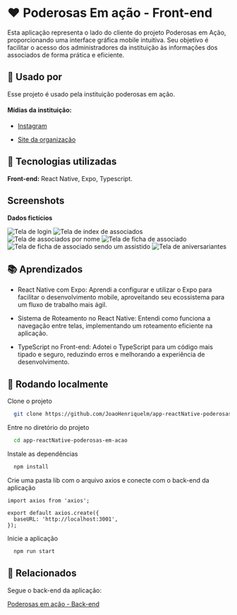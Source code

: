 
# ❤️ Poderosas Em ação - Front-end

Esta aplicação representa o lado do cliente do projeto Poderosas em Ação, proporcionando uma interface gráfica mobile intuitiva. Seu objetivo é facilitar o acesso dos administradores da instituição às informações dos associados de forma prática e eficiente.

## 👤 Usado por

Esse projeto é usado pela instituição poderosas em ação.

#### Mídias da instituição:
- [Instagram](https://www.instagram.com/poderosasemacao_/)

- [Site da organização](https://www.poderosasemacao.org/)
## 🔧 Tecnologias utilizadas

**Front-end:** React Native, Expo, Typescript.
## Screenshots
**Dados fictícios**

![Tela de login](https://github.com/user-attachments/assets/b721f0c1-679d-4e66-bee3-ba5fafeef230)
![Tela de index de associados](https://github.com/user-attachments/assets/374ba104-443c-4521-8c3e-c6048b0d186a)
![Tela de associados por nome](https://github.com/user-attachments/assets/20b70da3-a135-41f1-9d0c-47d81ecc1e7d)
![Tela de ficha de associado](https://github.com/user-attachments/assets/784ef0c4-e141-40be-89b1-4ea5f8ac4794)
![Tela de ficha de associado sendo um assistido](https://github.com/user-attachments/assets/127bff90-dd3a-481f-9708-1803be2b7026)
![Tela de aniversariantes](https://github.com/user-attachments/assets/994966f4-b2b6-4fe4-a25e-c43ee9b820bf)

## 📚 Aprendizados

- React Native com Expo: Aprendi a configurar e utilizar o Expo para facilitar o desenvolvimento mobile, aproveitando seu ecossistema para um fluxo de trabalho mais ágil.

- Sistema de Roteamento no React Native: Entendi como funciona a navegação entre telas, implementando um roteamento eficiente na aplicação.

- TypeScript no Front-end: Adotei o TypeScript para um código mais tipado e seguro, reduzindo erros e melhorando a experiência de desenvolvimento.
## 🚀 Rodando localmente

Clone o projeto

```bash
  git clone https://github.com/JoaoHenriquelm/app-reactNative-poderosas-em-acao.git
```

Entre no diretório do projeto

```bash
  cd app-reactNative-poderosas-em-acao
```

Instale as dependências

```bash
  npm install
```

Crie uma pasta lib com o arquivo axios e conecte com o back-end da aplicação

```
import axios from 'axios';

export default axios.create({
  baseURL: 'http://localhost:3001',
});

```

Inicie a aplicação

```bash
  npm run start
```


## 🔗 Relacionados

Segue o back-end da aplicação:

[Poderosas em ação - Back-end](https://github.com/JoaoHenriquelm/projeto-poderosas-em-acao)


